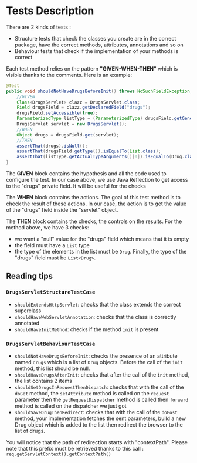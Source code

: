 # Tests Description
There are 2 kinds of tests :
* Structure tests that check the classes you create are in the correct package, have the correct methods, attributes, annotations and so on
* Behaviour tests that check if the implementation of your methods is correct

Each test method relies on the pattern **"GIVEN-WHEN-THEN"** which is visible thanks to the comments. Here is an example:
```java
@Test
public void shouldNotHaveDrugsBeforeInit() throws NoSuchFieldException, IllegalAccessException {
    //GIVEN
    Class<DrugsServlet> clazz = DrugsServlet.class;
    Field drugsField = clazz.getDeclaredField("drugs");
    drugsField.setAccessible(true);
    ParameterizedType listType = (ParameterizedType) drugsField.getGenericType();
    DrugsServlet servlet = new DrugsServlet();
    //WHEN
    Object drugs = drugsField.get(servlet);
    //THEN
    assertThat(drugs).isNull();
    assertThat(drugsField.getType()).isEqualTo(List.class);
    assertThat(listType.getActualTypeArguments()[0]).isEqualTo(Drug.class);
}
```
The **GIVEN** block contains the hypothesis and all the code used to configure the test. In our case above, we use Java Reflection to get access to the "drugs" private field. It will be useful for the checks

The **WHEN** block contains the actions. The goal of this test method is to check the result of these actions. In our case, the action is to get the value of the "drugs" field inside the "servlet" object.

The **THEN** block contains the checks, the controls on the results. For the method above, we have 3 checks:
* we want a "null" value for the "drugs" field which means that it is empty
* the field must have a `List` type
* the type of the elements in the list must be `Drug`. Finally, the type of the "drugs" field must be `List<Drug>`.

## Reading tips
### `DrugsServletStructureTestCase`
 * `shouldExtendsHttpServlet`: checks that the class extends the correct superclass
 * `shouldHaveWebServletAnnotation`: checks that the class is correctly annotated
 * `shouldHaveInitMethod`: checks if the method `init` is present

### `DrugsServletBehaviourTestCase`
 * `shouldNotHaveDrugsBeforeInit`: checks the presence of an attribute named `drugs` which is a list of `Drug` objects. Before the call of the `init` method, this list should be null.
 * `shouldHaveDrugsAfterInit`: checks that after the call of the `init` method, the list contains 2 items
 * `shouldSetDrugsInRequestThenDispatch`: checks that with the call of the `doGet` method, the `setAttribute` method is called on the `request` parameter then the `getRequestDispatcher` method is called then `forward` method is called on the dispatcher we just got
 * `shouldSaveDrugThenRedirect`: checks that with the call of the `doPost` method, your implementation fetches the sent parameters, build a new Drug object which is added to the list then redirect the browser to the list of drugs.
 
 You will notice that the path of redirection starts with "contextPath". Please note that this prefix must be retrieved thanks to this call : `req.getServletContext().getContextPath()`
